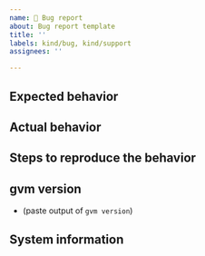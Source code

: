 ```yaml
---
name: 🐛 Bug report
about: Bug report template
title: ''
labels: kind/bug, kind/support
assignees: ''

---
```


## Expected behavior

## Actual behavior

## Steps to reproduce the behavior

## gvm version
- (paste output of `gvm version`)

## System information